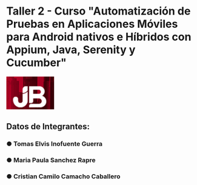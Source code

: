 # **Taller 2 - Curso "Automatización de Pruebas en Aplicaciones Móviles para Android nativos e Híbridos con Appium, Java, Serenity y Cucumber"**


![img.png](img.png)


## Datos de Integrantes: 

### ●	Tomas Elvis Inofuente Guerra

### ●	Maria Paula Sanchez Rapre

### ●   Cristian Camilo Camacho Caballero
